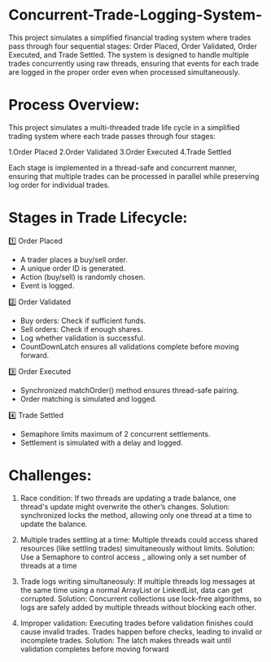 # Concurrent-Trade-Logging-System-
This project simulates a simplified financial trading system where trades pass through four sequential stages: Order Placed, Order Validated, Order Executed, and Trade Settled. The system is designed to handle multiple trades concurrently using raw threads, ensuring that events for each trade are logged in the proper order even when processed simultaneously. 

# Process Overview:

This project simulates a multi-threaded trade life cycle in a simplified trading system where each trade passes through four stages:

1.Order Placed
2.Order Validated
3.Order Executed
4.Trade Settled

Each stage is implemented in a thread-safe and concurrent manner, ensuring that multiple trades can be processed in parallel while preserving log order for individual trades.

# Stages in Trade Lifecycle:

1️⃣ Order Placed
* A trader places a buy/sell order.
* A unique order ID is generated.
* Action (buy/sell) is randomly chosen.
* Event is logged.

2️⃣ Order Validated
* Buy orders: Check if sufficient funds.
* Sell orders: Check if enough shares.
* Log whether validation is successful.
* CountDownLatch ensures all validations complete before moving forward.

3️⃣ Order Executed
* Synchronized matchOrder() method ensures thread-safe pairing.
* Order matching is simulated and logged.

4️⃣ Trade Settled
* Semaphore limits maximum of 2 concurrent settlements.
* Settlement is simulated with a delay and logged.


# Challenges:

1) Race condition: If two threads are updating a trade balance, one thread's update might overwrite the other’s changes.
Solution: synchronized locks the method, allowing only one thread at a time to update the balance.

2) Multiple trades settling at a time: Multiple threads could access shared resources (like settling trades) simultaneously without limits.
Solution: Use a Semaphore to control access _ allowing only a set number of threads at a time

3) Trade logs writing simultaneosuly: If multiple threads log messages at the same time using a normal ArrayList or LinkedList, data can get corrupted.
Solution: Concurrent collections use lock-free algorithms, so logs are safely added by multiple threads without blocking each other.

4) Improper validation: Executing trades before validation finishes could cause invalid trades.
Trades happen before checks, leading to invalid or incomplete trades.
Solution: The latch makes threads wait until validation completes before moving forward
